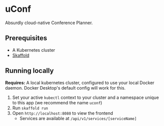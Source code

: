 # uConf

Absurdly cloud-native Conference Planner.

## Prerequisites

* A Kubernetes cluster
* [Skaffold](https://skaffold.dev/)

## Running locally

**Requires:** A local kubernetes cluster, configured to use your local Docker daemon. Docker Desktop's default config will work for this.

1. Set your active `kubectl` context to your cluster and a namespace unique to this app (we recommend the name `uconf`)
1. Run `skaffold run`
1. Open `http://localhost:8080` to view the frontend
    * Services are available at `/api/v1/services/[serviceName]`
